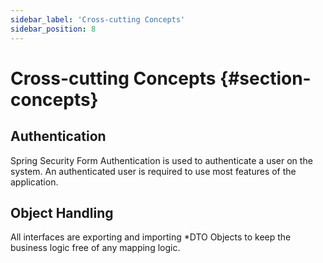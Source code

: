```yaml
---
sidebar_label: 'Cross-cutting Concepts'
sidebar_position: 8
---
```

# Cross-cutting Concepts {#section-concepts}

## Authentication
Spring Security Form Authentication is used to authenticate a user on the system. An authenticated user is required to use most features of the application.

## Object Handling
All interfaces are exporting and importing *DTO Objects to keep the business logic free of any mapping logic.